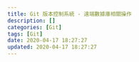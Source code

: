 ```yaml
---
title: Git 版本控制系統 - 遠端數據庫相關操作
description: []
categories: [Git]
tags: [Git]
date: 2020-04-17 18:27:27
updated: 2020-04-17 18:27:27
---
```

